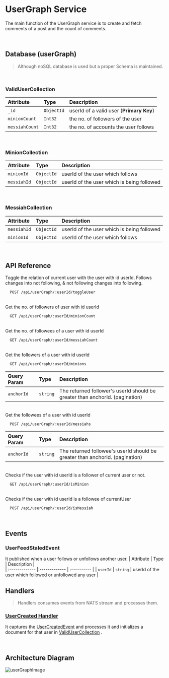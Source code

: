 # UserGraph Service

The main function of the UserGraph service is to create and fetch comments of a post and the count of comments.

<br>

## Database (userGraph)

> Although noSQL database is used but a proper Schema is maintained.<br>

<br>


### ValidUserCollection <br>

| Attribute        | Type        | Description |   
| :------------- |:------------- | :----------  |
| `_id`      | `ObjectId` | userId of a valid user (**Primary Key**) |
| `minionCount`      | `Int32` | the no. of followers of the user |
| `messiahCount`      | `Int32` | the no. of accounts the user follows |
<br>

### MinionCollection <br>

| Attribute        | Type        | Description |   
| :------------- |:------------- | :----------  |
| `minionId`      | `ObjectId` | userId of the user which follows |
| `messiahId`      | `ObjectId` | userId of the user which is being followed |


<br>

### MessiahCollection <br>

| Attribute        | Type        | Description |   
| :------------- |:------------- | :----------  |
| `messiahId`      | `ObjectId` | userId of the user which is being followed |
| `minionId`      | `ObjectId` | userId of the user which follows |

<br>

## API Reference

Toggle the relation of current user with the user with id userId. Follows changes into not following, & not following changes into following.

```code
  POST /api/userGraph/:userId/toggleUser
```
\
Get the no. of followers of user with id userId

```code
  GET /api/userGraph/:userId/minionCount
```
\
Get the no. of followees of a user with id userId

```code
  GET /api/userGraph/:userId/messiahCount
```
\
Get the followers of a user with id userId

```code
  GET /api/userGraph/:userId/minions
```

| Query Param | Type     | Description                |
| :-------- | :------- | :------------------------- |
| `anchorId` | `string` | The returned follower's userId should be greater than anchorId. (pagination) |

\
Get the followees of a user with id userId

```code
  POST /api/userGraph/:userId/messiahs
```

| Query Param | Type     | Description                |
| :-------- | :------- | :------------------------- |
| `anchorId` | `string` | The returned followee's userId should be greater than anchorId. (pagination) |

\
Checks if the user with id userId is a follower of current user or not.

```code
  GET /api/userGraph/:userId/isMinion
```
\
Checks if the user with id userId is a followee of currentUser

```code
  POST /api/userGraph/:userId/isMessiah
```
<br>

## Events


### UserFeedStaledEvent
It published when a user follows or unfollows another user.
| Attribute        | Type        | Description |   
| :------------- |:------------- | :----------  |
| `userId`      | `string` | userId of the user which followed or unfollowed any user |

## Handlers
> Handlers consumes events from NATS stream and processes them.
### [UserCreated Handler](/comment/src/handlers/postCreatedHandler.ts)
It captures the [UserCreatedEvent]() and processes it and initializes a document for that user in [ValidUserCollection]() .

<br>

## Architecture Diagram
![userGraphImage](https://user-images.githubusercontent.com/58662119/205866297-512caecc-eded-4104-a4a0-13a424a7e452.jpg)